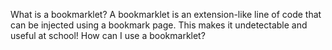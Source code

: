 What is a bookmarklet?
A bookmarklet is an extension-like line of code that can be injected using a bookmark page.
This makes it undetectable and useful at school!
How can I use a bookmarklet?
